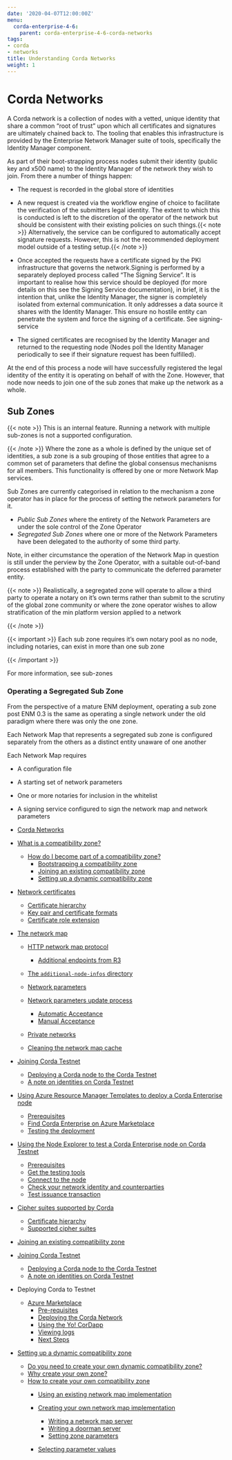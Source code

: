 ```yaml
---
date: '2020-04-07T12:00:00Z'
menu:
  corda-enterprise-4-6:
    parent: corda-enterprise-4-6-corda-networks
tags:
- corda
- networks
title: Understanding Corda Networks
weight: 1
---
```


# Corda Networks

A Corda network is a collection of nodes with a vetted, unique identity that share a common “root of trust”
upon which all certificates and signatures are ultimately chained back to. The tooling that enables this infrastructure
is provided by the Enterprise Network Manager suite of tools, specifically the Identity Manager component.

As part of their boot-strapping process nodes submit their identity (public key and x500 name) to the Identity Manager
of the network they wish to join. From there a number of things happen:


* The request is recorded in the global store of identities
* A new request is created via the workflow engine of choice to facilitate the verification of the submitters legal
identity. The extent to which this is conducted is left to the discretion of the operator of the network but
should be consistent with their existing policies on such things.{{< note >}}
Alternatively, the service can be configured to automatically accept signature requests. However, this is
not the recommended deployment model outside of a testing setup.{{< /note >}}

* Once accepted the requests have a certificate signed by the PKI infrastructure that governs the network.Signing is performed by a separately deployed process called “The Signing Service”. It is important to realise how
this service should be deployed (for more details on this see the Signing Service documentation), in brief, it is the
intention that, unlike the Identity Manager, the signer is completely isolated from external communication. It only
addresses a data source it shares with the Identity Manager. This ensure no hostile entity can penetrate the system
and force the signing of a certificate. See signing-service
* The signed certificates are recognised by the Identity Manager and returned to the requesting node (Nodes poll the
Identity Manager periodically to see if their signature request has been fulfilled).

At the end of this process a node will have successfully registered the legal identity of the entity it is operating
on behalf of with the Zone. However, that node now needs to join one of the sub zones that make up the network as a
whole.


## Sub Zones

{{< note >}}
This is an internal feature. Running a network with multiple sub-zones is not a supported configuration.

{{< /note >}}
Where the zone as a whole is defined by the unique set of identities, a sub zone is a sub grouping of those entities
that agree to a common set of parameters that define the global consensus mechanisms for all members. This functionality
is offered by one or more Network Map services.

Sub Zones are currently categorised in relation to the mechanism a zone operator has in place for the process of
setting the network parameters for it.


* *Public Sub Zones* where the entirety of the Network Parameters are under the sole control of the Zone Operator
* *Segregated Sub Zones* where one or more of the Network Parameters have been delegated to the authority of some
third party.

Note, in either circumstance the operation of the Network Map in question is still under the perview by the Zone
Operator, with a suitable out-of-band process established with the party to communicate the deferred parameter
entity.

{{< note >}}
Realistically, a segregated zone will operate to allow a third party to operate a notary on it’s own
terms rather than submit to the scrutiny of the global zone community or where the zone operator wishes to allow
stratification of the min platform version applied to a network

{{< /note >}}

{{< important >}}
Each sub zone requires it’s own notary pool as no node, including notaries, can exist in more than
one sub zone


{{< /important >}}

For more information, see sub-zones


### Operating a Segregated Sub Zone

From the perspective of a mature ENM deployment, operating a sub zone post ENM 0.3 is the same as operating a single
network under the old paradigm where there was only the one zone.

Each Network Map that represents a segregated sub zone is configured separately from the others as a distinct entity
unaware of one another

Each Network Map requires



* A configuration file
* A starting set of network parameters
* One or more notaries for inclusion in the whitelist
* A signing service configured to sign the network map and network parameters




* [Corda Networks](corda-networks.md)
* [What is a compatibility zone?](compatibility-zones.md)
    * [How do I become part of a compatibility zone?](compatibility-zones.md#how-do-i-become-part-of-a-compatibility-zone)
        * [Bootstrapping a compatibility zone](compatibility-zones.md#bootstrapping-a-compatibility-zone)
        * [Joining an existing compatibility zone](compatibility-zones.md#joining-an-existing-compatibility-zone)
        * [Setting up a dynamic compatibility zone](compatibility-zones.md#setting-up-a-dynamic-compatibility-zone)




* [Network certificates](permissioning.md)
    * [Certificate hierarchy](permissioning.md#certificate-hierarchy)
    * [Key pair and certificate formats](permissioning.md#key-pair-and-certificate-formats)
    * [Certificate role extension](permissioning.md#certificate-role-extension)


* [The network map](network-map.md)
    * [HTTP network map protocol](network-map.md#http-network-map-protocol)
        * [Additional endpoints from R3](network-map.md#additional-endpoints-from-r3)


    * [The `additional-node-infos` directory](network-map.md#the-additional-node-infos-directory)
    * [Network parameters](network-map.md#network-parameters)
    * [Network parameters update process](network-map.md#network-parameters-update-process)
        * [Automatic Acceptance](network-map.md#automatic-acceptance)
        * [Manual Acceptance](network-map.md#manual-acceptance)


    * [Private networks](network-map.md#private-networks)
    * [Cleaning the network map cache](network-map.md#cleaning-the-network-map-cache)


* [Joining Corda Testnet](corda-testnet-intro.md)
    * [Deploying a Corda node to the Corda Testnet](corda-testnet-intro.md#deploying-a-corda-node-to-the-corda-testnet)
    * [A note on identities on Corda Testnet](corda-testnet-intro.md#a-note-on-identities-on-corda-testnet)


* [Using Azure Resource Manager Templates to deploy a Corda Enterprise node](azure-template-guide.md)
    * [Prerequisites](azure-template-guide.md#prerequisites)
    * [Find Corda Enterprise on Azure Marketplace](azure-template-guide.md#find-corda-enterprise-on-azure-marketplace)
    * [Testing the deployment](azure-template-guide.md#testing-the-deployment)


* [Using the Node Explorer to test a Corda Enterprise node on Corda Testnet](testnet-explorer.md)
    * [Prerequisites](testnet-explorer.md#prerequisites)
    * [Get the testing tools](testnet-explorer.md#get-the-testing-tools)
    * [Connect to the node](testnet-explorer.md#connect-to-the-node)
    * [Check your network identity and counterparties](testnet-explorer.md#check-your-network-identity-and-counterparties)
    * [Test issuance transaction](testnet-explorer.md#test-issuance-transaction)


* [Cipher suites supported by Corda](cipher-suites.md)
    * [Certificate hierarchy](cipher-suites.md#certificate-hierarchy)
    * [Supported cipher suites](cipher-suites.md#supported-cipher-suites)


* [Joining an existing compatibility zone](joining-a-compatibility-zone.md)
* [Joining Corda Testnet](corda-testnet-intro.md)
    * [Deploying a Corda node to the Corda Testnet](corda-testnet-intro.md#deploying-a-corda-node-to-the-corda-testnet)
    * [A note on identities on Corda Testnet](corda-testnet-intro.md#a-note-on-identities-on-corda-testnet)


* Deploying Corda to Testnet
    * [Azure Marketplace](azure-vm.md)
        * [Pre-requisites](azure-vm.md#pre-requisites)
        * [Deploying the Corda Network](azure-vm.md#deploying-the-corda-network)
        * [Using the Yo! CorDapp](azure-vm.md#using-the-yo-cordapp)
        * [Viewing logs](azure-vm.md#viewing-logs)
        * [Next Steps](azure-vm.md#next-steps)




* [Setting up a dynamic compatibility zone](setting-up-a-dynamic-compatibility-zone.md)
    * [Do you need to create your own dynamic compatibility zone?](setting-up-a-dynamic-compatibility-zone.md#do-you-need-to-create-your-own-dynamic-compatibility-zone)
    * [Why create your own zone?](setting-up-a-dynamic-compatibility-zone.md#why-create-your-own-zone)
    * [How to create your own compatibility zone](setting-up-a-dynamic-compatibility-zone.md#how-to-create-your-own-compatibility-zone)
        * [Using an existing network map implementation](setting-up-a-dynamic-compatibility-zone.md#using-an-existing-network-map-implementation)
        * [Creating your own network map implementation](setting-up-a-dynamic-compatibility-zone.md#creating-your-own-network-map-implementation)
            * [Writing a network map server](setting-up-a-dynamic-compatibility-zone.md#writing-a-network-map-server)
            * [Writing a doorman server](setting-up-a-dynamic-compatibility-zone.md#writing-a-doorman-server)
            * [Setting zone parameters](setting-up-a-dynamic-compatibility-zone.md#setting-zone-parameters)


        * [Selecting parameter values](setting-up-a-dynamic-compatibility-zone.md#selecting-parameter-values)
